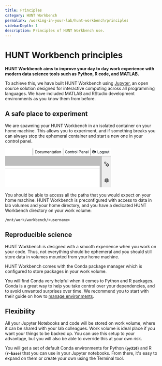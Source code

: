 ```yaml
---
title: Principles
category: HUNT Workbench
permalink: /working-in-your-lab/hunt-workbench/principles
sidebarDepth: 1
description: Principles of HUNT Workbench use.
---
```


# HUNT Workbench principles

**HUNT Workbench aims to improve your day to day work experience with modern data science tools such as Python, R code, and MATLAB.**

To achieve this, we have built HUNT Workbench using [Jupyter](https://jupyter.org/), an open source solution designed for interactive computing across all programming languages. We have included MATLAB and RStudio development environments as you know them from before.

<!-- see main page for licensing -->

## A safe place to experiment

We are spawning your HUNT Workbench in an isolated container on your home machine. This allows you to experiment, and if something breaks you can always stop the ephemeral container and start a new one in your control panel.

![wb_control_panel.png](./images/wb_control_panel.png)

You should be able to access all the paths that you would expect on your home machine. HUNT Workbench is preconfigured with access to data in lab volumes and your home directory, and you have a dedicated HUNT Workbench directory on your work volume:

```
/mnt/work/workbench/<username>
```

## Reproducible science

HUNT Workbench is designed with a smooth experience when you work on your code. Thus, not everything should be ephemeral and you should still store data in volumes mounted from your home machine.

HUNT Workbench comes with the Conda package manager which is configured to store packages in your work volume.

You will find Conda very helpful when it comes to Python and R packages. Conda is a great way to help you take control over your dependencies, and to avoid unwanted surprises over time. We recommend you to start with their guide on how to [manage environments](https://conda.io/projects/conda/en/latest/user-guide/tasks/manage-environments.html).

## Flexibility

All your Jupyter Notebooks and code will be stored on work volume, where it can be shared with your lab
colleagues. Work volume is ideal place if you want your things to be backed up. You can use this setup to your advantage, but you will also be able to override this at your own risk.

You will get a set of default Conda environments for Python (**`py310`**) and R (**`r-base`**) that you can use in your Jupyter notebooks. From there, it's easy to expand on them or create your own using the Terminal tool.

